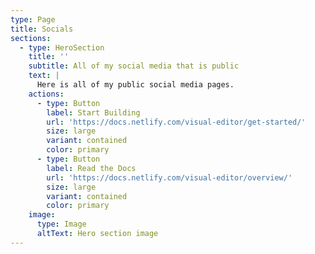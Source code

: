 ```yaml
---
type: Page
title: Socials
sections:
  - type: HeroSection
    title: ''
    subtitle: All of my social media that is public
    text: |
      Here is all of my public social media pages. 
    actions:
      - type: Button
        label: Start Building
        url: 'https://docs.netlify.com/visual-editor/get-started/'
        size: large
        variant: contained
        color: primary
      - type: Button
        label: Read the Docs
        url: 'https://docs.netlify.com/visual-editor/overview/'
        size: large
        variant: contained
        color: primary
    image:
      type: Image
      altText: Hero section image
---
```

